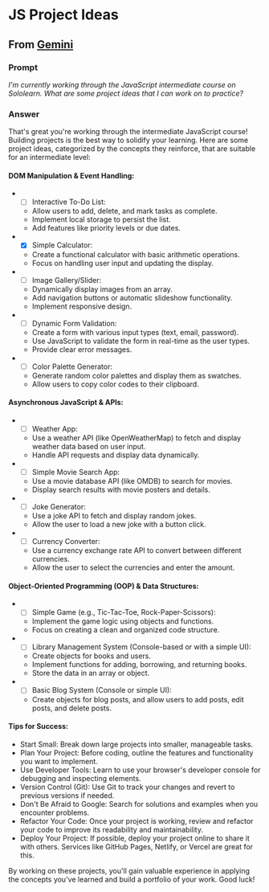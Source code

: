 # JS Project Ideas

## From [Gemini](https://gemini.google.com/app)

### Prompt
*I'm currently working through the JavaScript intermediate course on Sololearn.
What are some project ideas that I can work on to practice?*

### Answer
That's great you're working through the intermediate JavaScript course! Building projects is the best way to solidify your learning. Here are some project ideas, categorized by the concepts they reinforce, that are suitable for an intermediate level:

#### DOM Manipulation & Event Handling:
* -[ ] Interactive To-Do List:
   * Allow users to add, delete, and mark tasks as complete.
   * Implement local storage to persist the list.
   * Add features like priority levels or due dates.
* -[x] Simple Calculator:
   * Create a functional calculator with basic arithmetic operations.
   * Focus on handling user input and updating the display.
* -[ ] Image Gallery/Slider:
   * Dynamically display images from an array.
   * Add navigation buttons or automatic slideshow functionality.
   * Implement responsive design.
* -[ ] Dynamic Form Validation:
   * Create a form with various input types (text, email, password).
   * Use JavaScript to validate the form in real-time as the user types.
   * Provide clear error messages.
* -[ ] Color Palette Generator:
   * Generate random color palettes and display them as swatches.
   * Allow users to copy color codes to their clipboard.

#### Asynchronous JavaScript & APIs:
* -[ ] Weather App:
   * Use a weather API (like OpenWeatherMap) to fetch and display weather data based on user input.
   * Handle API requests and display data dynamically.
* -[ ] Simple Movie Search App:
   * Use a movie database API (like OMDB) to search for movies.
   * Display search results with movie posters and details.
* -[ ] Joke Generator:
   * Use a joke API to fetch and display random jokes.
   * Allow the user to load a new joke with a button click.
* -[ ] Currency Converter:
   * Use a currency exchange rate API to convert between different currencies.
   * Allow the user to select the currencies and enter the amount.

#### Object-Oriented Programming (OOP) & Data Structures:
* -[ ] Simple Game (e.g., Tic-Tac-Toe, Rock-Paper-Scissors):
   * Implement the game logic using objects and functions.
   * Focus on creating a clean and organized code structure.
* -[ ] Library Management System (Console-based or with a simple UI):
   * Create objects for books and users.
   * Implement functions for adding, borrowing, and returning books.
   * Store the data in an array or object.
* -[ ] Basic Blog System (Console or simple UI):
   * Create objects for blog posts, and allow users to add posts, edit posts, and delete posts.

#### Tips for Success:
 * Start Small: Break down large projects into smaller, manageable tasks.
 * Plan Your Project: Before coding, outline the features and functionality you want to implement.
 * Use Developer Tools: Learn to use your browser's developer console for debugging and inspecting elements.
 * Version Control (Git): Use Git to track your changes and revert to previous versions if needed.
 * Don't Be Afraid to Google: Search for solutions and examples when you encounter problems.
 * Refactor Your Code: Once your project is working, review and refactor your code to improve its readability and maintainability.
 * Deploy Your Project: If possible, deploy your project online to share it with others. Services like GitHub Pages, Netlify, or Vercel are great for this.

By working on these projects, you'll gain valuable experience in applying the concepts you've learned and build a portfolio of your work. Good luck!
